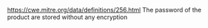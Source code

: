 https://cwe.mitre.org/data/definitions/256.html
The password of the product are stored without any encryption